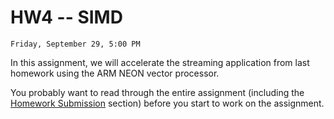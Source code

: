 # HW4 -- SIMD

```{admonition} Due
Friday, September 29, 5:00 PM
```
In this assignment, we will accelerate the streaming application from last homework using the ARM NEON vector processor.

You probably want to read through the entire assignment (including the
[Homework Submission](homework_submission) section) before you start to work on the assignment. 
